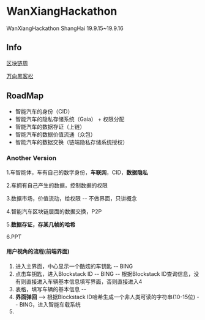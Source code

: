 # WanXiangHackathon
WanXiangHackathon ShangHai 19.9.15~19.9.16

## Info
[区块链周](http://www.blockchainlabs.org/week2019/index_cn.html)

[万向黑客松](http://www.blockchainlabs.org/week2019/hackathon_cn.html)

## RoadMap

- 智能汽车的身份（CID）
- 智能汽车的隐私存储系统（Gaia） + 权限分配
- 智能汽车的数据存证（上链）
- 智能汽车的数据价值流通（众包）
- 智能汽车的数据交换（链端隐私存储系统授权）

### Another Version

1.车智能体，车有自己的数字身份，**车联网**，CID，**数据隐私**

2.车拥有自己产生的数据，控制数据的权限

3.数据市场，价值流动，给权限 -- 不做界面，只讲概念

4.智能汽车区块链层面的数据交换，P2P

5.**数据存证，存某几帧的哈希**

6.PPT



#### 用户视角的流程(前端界面)

1. 进入主界面，中心显示一个酷炫的车钥匙  -- BING
2. 点击车钥匙，进入Blockstack ID -- BING -- 根据Blockstack ID查询信息，没有则直接进入车辆基本信息填写界面，否则直接进入4
3. 表格，填写车辆的基本信息 -- 
4. **界面弹回** --> 根据Blockstack ID哈希生成一个非人类可读的字符串(10-15位) -- BING，进入智能车载系统
5. 





